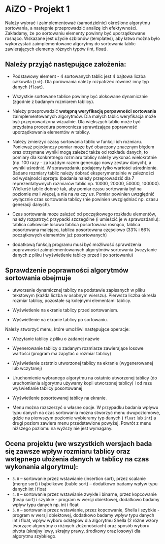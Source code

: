 # AiZO - Projekt 1

Należy wybrać i zaimplementować (samodzielnie) określone algorytmu sortowania, a następnie przeprowadzić analizę ich efektywności. Zakładamy, że po sortowaniu elementy powinny być uporządkowane rosnąco. Wskazane jest użycie szblonów (templates), aby łatwo można było wykorzystać zaimplementowane algorytmy do sortowania tablic zawierających elementy różnych typów (int, float).

## Należy przyjąć następujące założenia:
- Podstawowy element - 4 sortowanych tablic jest 4 bajtowa liczba całkowita (`int`). Dla porównania należy rozpatrzeć również inny typ danych (`float`).

- Wszystkie sortowane tablice powinny być alokowane dynamicznie (zgodnie z badanym rozmiarem tablicy).

- Należy przeprowadzić **wstępną weryfikację porpawności sortowania** zaimplementowanych algorytmów. Dla małych tablic weryfikacja może być przeprowadzona wizualnie. Dla większych tablic może być przydatna procedura pomocnicza sprawdzająca poprawność uporządkowania elementów w tablicy.

- Należy zmierzyć czasy sortowania tablic w funkcji ich rozmiaru. Ponieważ pojedynczy pomiar może być obarczony znacznym błędem oraz otrzymane wyniki mogą zależeć także od rozkładu danych, to pomiary dla konkretnego rozmiaru tablicy należy wykonać wielokrotnie (np. 100 razy - za każdym razem generując nowy zestaw danych), a wyniki uśrednić. W sprawozdaniu podajemy tylko wartości uśrednionie. Badane rozmiary tablic należy dobrać eksperymentalnie w zależności od wydajności sprzętu (badania należy przeprowadzić dla 7 reprezentatywnych rozmiarów tablic np. 10000, 20000, 50000, 100000). Wielkość tablic dobrać tak, aby pomiar czasu sortowania był na poziomie $ms$ i więcej, a nie na $ns$ czy $us$. Pomiar powinien uwzględnić wyłącznie czas sortowania tablicy (nie powinien uwzględniać np. czasu generacji danych).

- Czas sortowania może zależeć od początkowego rozkładu elementów, należy rozpatrzyć przypadki szczególne (i umieścić je w sprawozdaniu): tablica całkowicie losowa tablica posortowana rosnąco, tablica posortowana malejąco, tablica posortowana częściowo (33% i 66% początkowych elementów już posortowanych)

- dodatkową funkcją programu musi być możliwość sprawdzenia poprawności zaimplementowanych
algorytmów sortowania (wczytanie danych z pliku i wyświetlenie tablicy przed i po sortowaniu)

## Sprawdzenie poprawności algorytmów sortowania obejmuje
- utworzenie dynamicznej tablicy na podstawie zapisanych w pliku tekstowym (każda liczba w osobnym wierszu). Pierwsza liczba określa rozmiar tablicy, pozostałe są kolejnymi elementami tablicy.

- Wyświetlenie na ekranie tablicy przed sortowaniem.

- Wyświetlenie na ekranie tablicy po sortowaniu.

Należy stworzyć menu, które umożliwi następujące operacje:
- Wczytanie tablicy z pliku o zadanej nazwie 
- Wyenerowanie tablicy o zadanym rozmiarze zawierające losowe wartości (program ma zapytać o rozmiar tablicy)
- Wyświetlenie ostatnio utworzonej tablicy na ekranie (wygenerowanej lub wczytanej)
- Uruchomienie wybranego algorytmu na ostatnio utworzonej tablicy (do uruchomienia algorytmu używamy kopii utworzonej tablicy) i od razu wyświetlanie tablicy posortowanej
- Wyświetlenie posortowanej tablicy na ekranie.

- Menu można rozszerzyć o własne opcje. W przypadku badania wpływu typu danych na czas sortowania można stworzyć menu dwupoziomowe, gdzie na pierwszym poziomie wybieramy typ danych ( `float` lub `int`) a drugi poziom zawiera menu przedstawione powyżej. Powrót z menu niższego poziomu na wyższy nie jest wymagany.

## Ocena projektu (we wszystkich wersjach bada się zawsze wpływ rozmiaru tablicy oraz wstępnego ułożenia danych w tablicy na czas wykonania algorytmu):
- `3.0` – sortowanie przez wstawianie (insertion sort), przez scalanie (merge sort) i bąbelkowe (buble sort) – dodatkowo badamy wpływ typu danych int i float
- `4.0` – sortowanie przez wstawianie zwykłe i binarne, przez kopcowanie (heap sort) i szybkie - program w wersji obiektowej, dodatkowo badamy wpływ typu danych np. int i float
- `5.0` – sortowanie przez wstawianie, przez kopcowanie, Shella i szybkie - program w wersji obiektowej,
dodatkowo badamy wpływ typu danych int i float, wpływ wyboru odstępów dla algorytmu Shella
(2 różne wzory tworzące algorytmy o różnych złożonościach) oraz sposób wyboru pivota (skrajny
lewy, skrajny prawy, środkowy oraz losowy) dla algorytmu szybkiego.